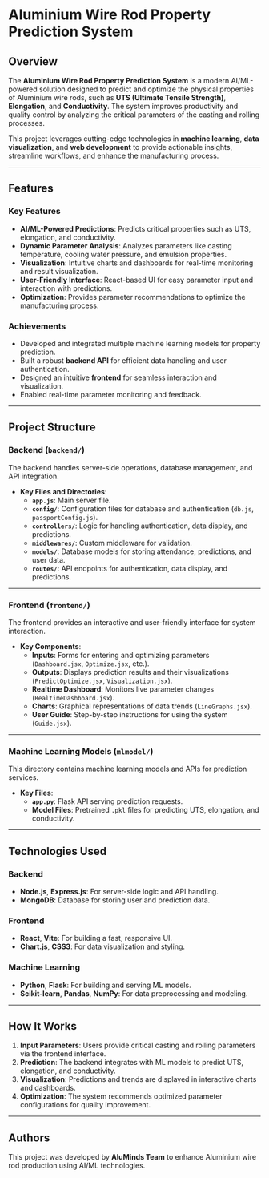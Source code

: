# Aluminium Wire Rod Property Prediction System

## Overview
The **Aluminium Wire Rod Property Prediction System** is a modern AI/ML-powered solution designed to predict and optimize the physical properties of Aluminium wire rods, such as **UTS (Ultimate Tensile Strength)**, **Elongation**, and **Conductivity**. The system improves productivity and quality control by analyzing the critical parameters of the casting and rolling processes. 

This project leverages cutting-edge technologies in **machine learning**, **data visualization**, and **web development** to provide actionable insights, streamline workflows, and enhance the manufacturing process.

---

## Features

### Key Features
- **AI/ML-Powered Predictions**: Predicts critical properties such as UTS, elongation, and conductivity.
- **Dynamic Parameter Analysis**: Analyzes parameters like casting temperature, cooling water pressure, and emulsion properties.
- **Visualization**: Intuitive charts and dashboards for real-time monitoring and result visualization.
- **User-Friendly Interface**: React-based UI for easy parameter input and interaction with predictions.
- **Optimization**: Provides parameter recommendations to optimize the manufacturing process.

### Achievements
- Developed and integrated multiple machine learning models for property prediction.
- Built a robust **backend API** for efficient data handling and user authentication.
- Designed an intuitive **frontend** for seamless interaction and visualization.
- Enabled real-time parameter monitoring and feedback.

---

## Project Structure

### Backend (`backend/`)
The backend handles server-side operations, database management, and API integration.

- **Key Files and Directories**:
  - **`app.js`**: Main server file.
  - **`config/`**: Configuration files for database and authentication (`db.js`, `passportConfig.js`).
  - **`controllers/`**: Logic for handling authentication, data display, and predictions.
  - **`middlewares/`**: Custom middleware for validation.
  - **`models/`**: Database models for storing attendance, predictions, and user data.
  - **`routes/`**: API endpoints for authentication, data display, and predictions.

---

### Frontend (`frontend/`)
The frontend provides an interactive and user-friendly interface for system interaction.

- **Key Components**:
  - **Inputs**: Forms for entering and optimizing parameters (`Dashboard.jsx`, `Optimize.jsx`, etc.).
  - **Outputs**: Displays prediction results and their visualizations (`PredictOptimize.jsx`, `Visualization.jsx`).
  - **Realtime Dashboard**: Monitors live parameter changes (`RealtimeDashboard.jsx`).
  - **Charts**: Graphical representations of data trends (`LineGraphs.jsx`).
  - **User Guide**: Step-by-step instructions for using the system (`Guide.jsx`).

---

### Machine Learning Models (`mlmodel/`)
This directory contains machine learning models and APIs for prediction services.

- **Key Files**:
  - **`app.py`**: Flask API serving prediction requests.
  - **Model Files**: Pretrained `.pkl` files for predicting UTS, elongation, and conductivity.

---

## Technologies Used

### Backend
- **Node.js**, **Express.js**: For server-side logic and API handling.
- **MongoDB**: Database for storing user and prediction data.

### Frontend
- **React**, **Vite**: For building a fast, responsive UI.
- **Chart.js**, **CSS3**: For data visualization and styling.

### Machine Learning
- **Python**, **Flask**: For building and serving ML models.
- **Scikit-learn**, **Pandas**, **NumPy**: For data preprocessing and modeling.

---

## How It Works
1. **Input Parameters**: Users provide critical casting and rolling parameters via the frontend interface.
2. **Prediction**: The backend integrates with ML models to predict UTS, elongation, and conductivity.
3. **Visualization**: Predictions and trends are displayed in interactive charts and dashboards.
4. **Optimization**: The system recommends optimized parameter configurations for quality improvement.

---

## Authors
This project was developed by **AluMinds Team** to enhance Aluminium wire rod production using AI/ML technologies.
